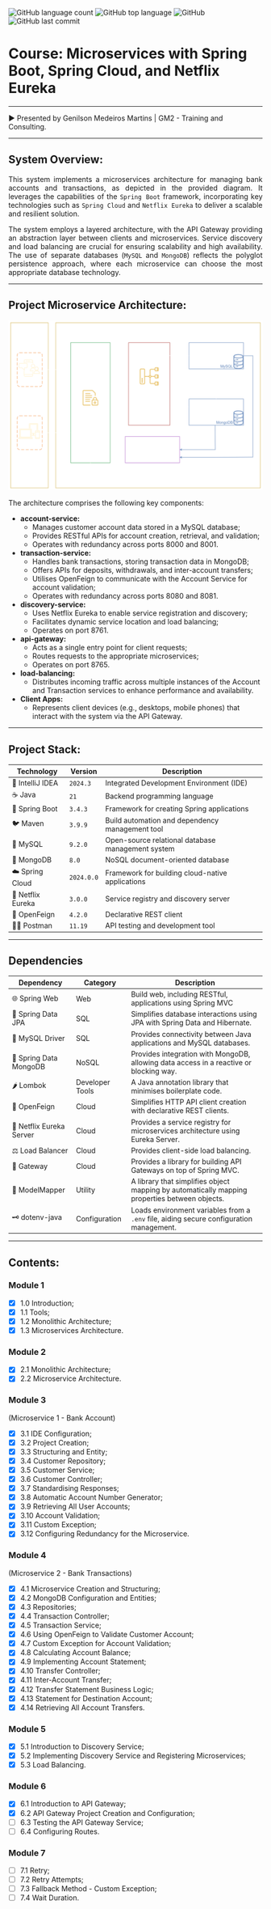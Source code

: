 ![GitHub language count](https://img.shields.io/github/languages/count/souzafcharles/Microservice-Architecture-Java-Spring)
![GitHub top language](https://img.shields.io/github/languages/top/souzafcharles/Microservice-Architecture-Java-Spring)
![GitHub](https://img.shields.io/github/license/souzafcharles/Microservice-Architecture-Java-Spring)
![GitHub last commit](https://img.shields.io/github/last-commit/souzafcharles/Microservice-Architecture-Java-Spring)

# Course: Microservices with Spring Boot, Spring Cloud, and Netflix Eureka

***
▶️ Presented by Genilson Medeiros Martins | GM2 - Training and Consulting.
***

## System Overview:

<p align="justify">
This system implements a microservices architecture for managing bank accounts and transactions, as depicted in the provided diagram. It leverages the capabilities of the <code>Spring Boot</code> framework, incorporating key technologies such as <code>Spring Cloud</code> and <code>Netflix Eureka</code> to deliver a scalable and resilient solution.
</p>

<p align="justify">
The system employs a layered architecture, with the API Gateway providing an abstraction layer between clients and microservices. Service discovery and load balancing are crucial for ensuring scalability and high availability. The use of separate databases (<code>MySQL</code> and <code>MongoDB</code>) reflects the polyglot persistence approach, where each microservice can choose the most appropriate database technology.
</p>

***
## Project Microservice Architecture:

![Microservice Architecture](https://github.com/souzafcharles/Microservice-Architecture-Java-Spring/blob/main/account-service/src/main/resources/static/images/microservice-architecture.png)

The architecture comprises the following key components:

* **account-service:**
    * Manages customer account data stored in a MySQL database;
    * Provides RESTful APIs for account creation, retrieval, and validation;
    * Operates with redundancy across ports 8000 and 8001.
* **transaction-service:**
    * Handles bank transactions, storing transaction data in MongoDB;
    * Offers APIs for deposits, withdrawals, and inter-account transfers;
    * Utilises OpenFeign to communicate with the Account Service for account validation;
    * Operates with redundancy across ports 8080 and 8081.
* **discovery-service:**
    * Uses Netflix Eureka to enable service registration and discovery;
    * Facilitates dynamic service location and load balancing;
    * Operates on port 8761.
* **api-gateway:**
    * Acts as a single entry point for client requests;
    * Routes requests to the appropriate microservices;
    * Operates on port 8765.
* **load-balancing:**
    * Distributes incoming traffic across multiple instances of the Account and Transaction services to enhance
      performance and availability.
* **Client Apps:**
    * Represents client devices (e.g., desktops, mobile phones) that interact with the system via the API Gateway.

***

## Project Stack:

| Technology        | Version    | Description                                       |
|-------------------|------------|---------------------------------------------------|
| 📐 IntelliJ IDEA  | `2024.3`   | Integrated Development Environment (IDE)          |
| ☕ Java           | `21`       | Backend programming language                      |
| 🌱 Spring Boot    | `3.4.3`    | Framework for creating Spring applications        |
| 🐦 Maven          | `3.9.9`    | Build automation and dependency management tool   |
| 🐬 MySQL          | `9.2.0`    | Open-source relational database management system |
| 🍃 MongoDB        | `8.0`      | NoSQL document-oriented database                  |
| ☁️ Spring Cloud   | `2024.0.0` | Framework for building cloud-native applications  |
| 🧭 Netflix Eureka | `3.0.0`    | Service registry and discovery server             |
| 🔗 OpenFeign      | `4.2.0`    | Declarative REST client                           |
| 👩‍🚀 Postman        | `11.19`    | API testing and development tool                  |

***

## Dependencies

| Dependency               | Category         | Description                                                                                   |
|--------------------------|------------------|-----------------------------------------------------------------------------------------------|
| 🌐 Spring Web            | Web              | Build web, including RESTful, applications using Spring MVC                                   |
| 💾 Spring Data JPA       | SQL              | Simplifies database interactions using JPA with Spring Data and Hibernate.                    |
| 🐘 MySQL Driver          | SQL              | Provides connectivity between Java applications and MySQL databases.                          |
| 🍃 Spring Data MongoDB   | NoSQL            | Provides integration with MongoDB, allowing data access in a reactive or blocking way.        |
| 🌶️ Lombok                | Developer Tools  | A Java annotation library that minimises boilerplate code.                                    |
| 🔗 OpenFeign             | Cloud            | Simplifies HTTP API client creation with declarative REST clients.                            |
| 🧭 Netflix Eureka Server | Cloud            | Provides a service registry for microservices architecture using Eureka Server.               |
| ⚖️ Load Balancer         | Cloud            | Provides client-side load balancing.                                                          |
| 🚪 Gateway               | Cloud            | Provides a library for building API Gateways on top of Spring MVC.                            |
| 🔄 ModelMapper           | Utility          | A library that simplifies object mapping by automatically mapping properties between objects. |
| 🗝️ dotenv-java           | Configuration    | Loads environment variables from a `.env` file, aiding secure configuration management.       |

***

## Contents:

### Module 1

- [x] 1.0 Introduction;
- [x] 1.1 Tools;
- [x] 1.2 Monolithic Architecture;
- [x] 1.3 Microservices Architecture.

### Module 2

- [x] 2.1 Monolithic Architecture;
- [x] 2.2 Microservice Architecture.

### Module 3

(Microservice 1 - Bank Account)

- [x] 3.1 IDE Configuration;
- [x] 3.2 Project Creation;
- [X] 3.3 Structuring and Entity;
- [X] 3.4 Customer Repository;
- [X] 3.5 Customer Service;
- [X] 3.6 Customer Controller;
- [X] 3.7 Standardising Responses;
- [X] 3.8 Automatic Account Number Generator;
- [X] 3.9 Retrieving All User Accounts;
- [X] 3.10 Account Validation;
- [X] 3.11 Custom Exception;
- [X] 3.12 Configuring Redundancy for the Microservice.

### Module 4

(Microservice 2 - Bank Transactions)

- [X] 4.1 Microservice Creation and Structuring;
- [X] 4.2 MongoDB Configuration and Entities;
- [X] 4.3 Repositories;
- [X] 4.4 Transaction Controller;
- [X] 4.5 Transaction Service;
- [X] 4.6 Using OpenFeign to Validate Customer Account;
- [X] 4.7 Custom Exception for Account Validation;
- [X] 4.8 Calculating Account Balance;
- [X] 4.9 Implementing Account Statement;
- [X] 4.10 Transfer Controller;
- [X] 4.11 Inter-Account Transfer;
- [X] 4.12 Transfer Statement Business Logic;
- [X] 4.13 Statement for Destination Account;
- [X] 4.14 Retrieving All Account Transfers.

### Module 5

- [X] 5.1 Introduction to Discovery Service;
- [X] 5.2 Implementing Discovery Service and Registering Microservices;
- [X] 5.3 Load Balancing.

### Module 6

- [X] 6.1 Introduction to API Gateway;
- [X] 6.2 API Gateway Project Creation and Configuration;
- [ ] 6.3 Testing the API Gateway Service;
- [ ] 6.4 Configuring Routes.

### Module 7

- [ ] 7.1 Retry;
- [ ] 7.2 Retry Attempts;
- [ ] 7.3 Fallback Method - Custom Exception;
- [ ] 7.4 Wait Duration.